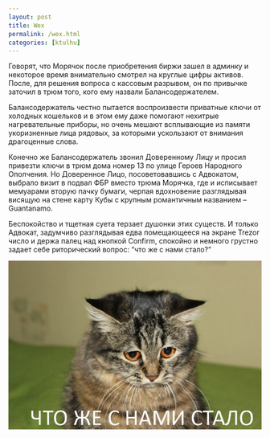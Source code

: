 ```yaml
---
layout: post
title: Wex
permalink: /wex.html
categories: [ktulhu]
---
```


Говорят, что Морячок после приобретения биржи зашел в админку и некоторое время внимательно смотрел на круглые цифры активов. После, для решения вопроса с кассовым разрывом, он по привычке заточил в трюм того, кого ему назвали Балансодержателем.

Балансодержатель честно пытается воспроизвести приватные ключи от холодных кошельков и в этом ему даже помогают нехитрые нагревательные приборы, но очень мешают всплывающие из памяти укоризненные лица рядовых, за которыми ускользают от внимания драгоценные слова.

Конечно же Балансодержатель звонил Доверенному Лицу и просил привезти ключи в трюм дома номер 13 по улице Героев Народного Ополчения. Но Доверенное Лицо, посоветовавшись с Адвокатом, выбрало визит в подвал ФБР вместо трюма Морячка, где и исписывает мемуарами вторую пачку бумаги, черпая вдохновение разглядывая висящую на стене карту Кубы с крупным романтичным названием – Guantanamo.

Беспокойство и тщетная суета терзает душонки этих существ. И только Адвокат, задумчиво разглядывая едва помещающееся на экране Trezor число и держа палец над кнопкой Confirm, спокойно и немного грустно задает себе риторический вопрос: “что же с нами стало?”

![Wex](/images/2018/08/wex2.jpg)
